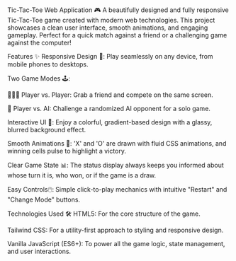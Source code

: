 Tic-Tac-Toe Web Application 🎮
A beautifully designed and fully responsive Tic-Tac-Toe game created with modern web technologies. This project showcases a clean user interface, smooth animations, and engaging gameplay. Perfect for a quick match against a friend or a challenging game against the computer!

Features ✨
Responsive Design 📱: Play seamlessly on any device, from mobile phones to desktops.

Two Game Modes 🕹️:

🧑‍🤝‍🧑 Player vs. Player: Grab a friend and compete on the same screen.

🤖 Player vs. AI: Challenge a randomized AI opponent for a solo game.

Interactive UI 🎨: Enjoy a colorful, gradient-based design with a glassy, blurred background effect.

Smooth Animations 🚀: 'X' and 'O' are drawn with fluid CSS animations, and winning cells pulse to highlight a victory.

Clear Game State 📊: The status display always keeps you informed about whose turn it is, who won, or if the game is a draw.

Easy Controls🖱️: Simple click-to-play mechanics with intuitive "Restart" and "Change Mode" buttons.

Technologies Used 🛠️
HTML5: For the core structure of the game.

Tailwind CSS: For a utility-first approach to styling and responsive design.

Vanilla JavaScript (ES6+): To power all the game logic, state management, and user interactions.
